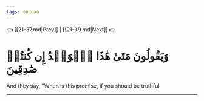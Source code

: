 ```yaml
---
tags: meccan
---
```


👈 [[21-37.md|Prev]] | [[21-39.md|Next]] 👉

# وَيَقُولُونَ مَتَىٰ هَٰذَا ٱلۡوَعۡدُ إِن كُنتُمۡ صَٰدِقِينَ

And they say, "When is this promise, if you should be truthful

---

